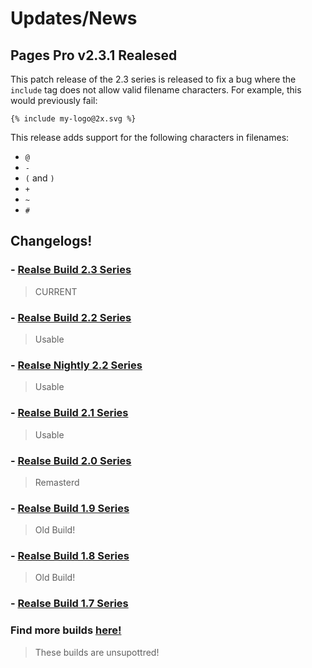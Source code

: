 # Updates/News
## Pages Pro v2.3.1 Realesed

This patch release of the 2.3 series is released to fix a bug where the `include` tag does not allow valid filename characters. 
For example, this would previously fail:
```
{% include my-logo@2x.svg %}
```

This release adds support for the following characters in filenames:
- `@`
- `-`
- `(` and `)`
- `+`
- `~`
- `#`

## Changelogs!

### - [Realse Build 2.3 Series]()
> CURRENT
### - [Realse Build 2.2 Series]()
> Usable 
### - [Realse Nightly 2.2 Series]()
> Usable 
### - [Realse Build 2.1 Series]()
> Usable 
### - [Realse Build 2.0 Series]()
> Remasterd
### - [Realse Build 1.9 Series]()
> Old Build!
### - [Realse Build 1.8 Series]()
> Old Build!
### - [Realse Build 1.7 Series]()

### Find more builds [here!]()
> These builds are unsupottred!
